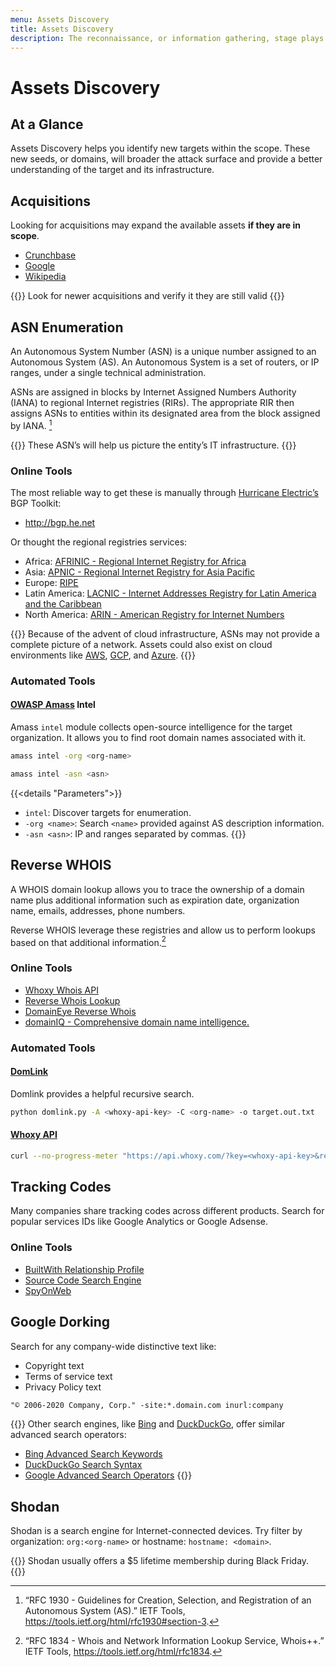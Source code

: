 ```yaml
---
menu: Assets Discovery
title: Assets Discovery
description: The reconnaissance, or information gathering, stage plays a major role during a penetration test or a bug bounty hunting. Assets Discovery helps you identify new targets within the scope. These new seeds, or domains, will broader the attack surface and provide a better understanding of the target and its infrastructure.
---
```


# Assets Discovery

## At a Glance

Assets Discovery helps you identify new targets within the scope. These new seeds, or domains, will broader the attack surface and provide a better understanding of the target and its infrastructure.

## Acquisitions

Looking for acquisitions may expand the available assets **if they are in scope**.

- [Crunchbase](https://www.crunchbase.com/)
- [Google](https://www.google.com)
- [Wikipedia](https://www.wikipedia.com)

{{<note>}}
Look for newer acquisitions and verify it they are still valid
{{</note>}}

## ASN Enumeration

An Autonomous System Number (ASN) is a unique number
assigned to an Autonomous System (AS).
An Autonomous System is a set of routers,
or IP ranges,
under a single technical administration.

ASNs are assigned in blocks by Internet Assigned Numbers Authority (IANA)
to regional Internet registries (RIRs).
The appropriate RIR then
assigns ASNs to entities within its designated area
from the block assigned by IANA.
[^rfc-1930]

{{<note>}}
These ASN’s will help us picture
the entity’s IT infrastructure.
{{</note>}}

### Online Tools

The most reliable way to get these
is manually through [Hurricane Electric’s](https://www.he.net/) BGP Toolkit:

- http://bgp.he.net

Or thought the regional registries services:

- Africa: [AFRINIC - Regional Internet Registry for Africa](https://www.afrinic.net/)
- Asia: [APNIC - Regional Internet Registry for Asia Pacific](https://www.apnic.net/)
- Europe: [RIPE](https://www.ripe.net/)
- Latin America: [LACNIC - Internet Addresses Registry for Latin America and the Caribbean](https://www.lacnic.net/)
- North America: [ARIN - American Registry for Internet Numbers](https://www.arin.net/about/welcome/region/)

{{<note>}}
Because of the advent of cloud infrastructure,
ASNs may not provide a complete picture of a network.
Assets could also exist on cloud environments like
[AWS](https://aws.amazon.com/), [GCP](https://cloud.google.com/), and [Azure](https://azure.microsoft.com/en-us/).
{{</note>}}

### Automated Tools

#### [OWASP Amass](https://owasp-amass.com/) Intel

Amass `intel` module
collects open-source intelligence for the target organization.
It allows you to find root domain names
associated with it.

```sh
amass intel -org <org-name>
```

```sh
amass intel -asn <asn>
```
{{<details "Parameters">}}
- `intel`: Discover targets for enumeration.
- `-org <name>`: Search `<name>` provided against AS description information.
- `-asn <asn>`: IP and ranges separated by commas.
{{</details>}}

## Reverse WHOIS

A WHOIS domain lookup allows you to
trace the ownership of a domain name
plus additional information such as
expiration date, organization name, emails, addresses, phone numbers.

Reverse WHOIS leverage these registries
and allow us to perform lookups based on
that additional information.[^rfc-1834]

### Online Tools

- [Whoxy Whois API](https://www.whoxy.com/)
- [Reverse Whois Lookup ](https://www.reversewhois.io/)
- [DomainEye Reverse Whois](https://domaineye.com/reverse-whois/)
- [domainIQ - Comprehensive domain name intelligence.](https://www.domainiq.com/)

### Automated Tools

#### [DomLink](https://github.com/vysecurity/DomLink)

Domlink provides a helpful recursive search.

```sh
python domlink.py -A <whoxy-api-key> -C <org-name> -o target.out.txt
```

#### [Whoxy API](https://www.whoxy.com/reverse-whois/)

```sh
curl --no-progress-meter "https://api.whoxy.com/?key=<whoxy-api-key>&reverse=whois&name=<org-name>" | jq
```

## Tracking Codes

Many companies share tracking codes
across different products.
Search for popular services IDs
like Google Analytics or Google Adsense.

### Online Tools

- [BuiltWith Relationship Profile](https://builtwith.com/)
- [Source Code Search Engine](https://publicwww.com/)
- [SpyOnWeb](https://spyonweb.com/)

## Google Dorking

Search for
any company-wide
distinctive text like:

- Copyright text
- Terms of service text
- Privacy Policy text

```txt
"© 2006-2020 Company, Corp." -site:*.domain.com inurl:company
```

{{<note>}}
Other search engines,
like [Bing](https://www.bing.com) and [DuckDuckGo](http://www.duckduckgo.com),
offer similar advanced search operators:
- [Bing Advanced Search Keywords](https://help.bing.microsoft.com/#apex/bing/en-us/10001/-1)
- [DuckDuckGo Search Syntax](https://help.duckduckgo.com/duckduckgo-help-pages/results/syntax/)
- [Google Advanced Search Operators](https://docs.google.com/document/d/1ydVaJJeL1EYbWtlfj9TPfBTE5IBADkQfZrQaBZxqXGs/edit)
{{</note>}}

## Shodan

Shodan is a search engine
for Internet-connected devices.
Try filter by
organization: `org:<org-name>`
or hostname: `hostname: <domain>`.

{{<note>}}
Shodan usually offers a $5 lifetime membership during Black Friday.
{{</note>}}

[^rfc-1930]: “RFC 1930 - Guidelines for Creation, Selection, and Registration of an Autonomous System (AS).” IETF Tools, https://tools.ietf.org/html/rfc1930#section-3.
[^rfc-1834]: “RFC 1834 - Whois and Network Information Lookup Service, Whois++.” IETF Tools, https://tools.ietf.org/html/rfc1834.
